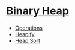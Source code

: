 # [Binary Heap](binary_heap.md)

* [Operations](operations.md)
* [Heapify](heapify.md)
* [Heap Sort](heapsort.md)
